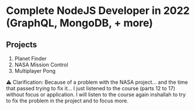 # Complete NodeJS Developer in 2022 (GraphQL, MongoDB, + more)

## Projects

1. Planet Finder
2. NASA Mission Control
3. Multiplayer Pong

⚠️ Clarification: Because of a problem with the NASA project... and the time that passed trying to fix it... I just listened to the course (parts 12 to 17) without focus or application. I will listen to the course again inshallah to try to fix the problem in the project and to focus more.


